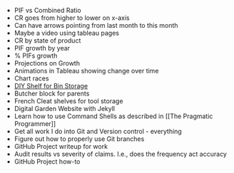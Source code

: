 - PIF vs Combined Ratio
- CR goes from higher to lower on x-axis
- Can have arrows pointing from last month to this month
- Maybe a video using tableau pages
- CR by state of product
- PIF growth by year
- % PIFs growth
- Projections on Growth
- Animations in Tableau showing change over time
- Chart races
- [DIY Shelf for Bin Storage](https://www.reddit.com/r/BeginnerWoodWorking/comments/kmr7yv/lumber_prices_are_through_the_roof_but_heres_my/)
- Butcher block for parents
- French Cleat shelves for tool storage
- Digital Garden Website with Jekyll
- Learn how to use Command Shells as described in [[The Pragmatic Programmer]]
- Get all work I do into Git and Version control - everything
- Figure out how to properly use Git branches
- GitHub Project writeup for work
- Audit results vs severity of claims. I.e., does the frequency act accuracy
- GitHub Project how-to